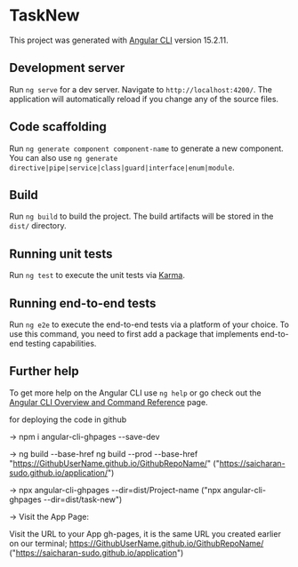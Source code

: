 # TaskNew

This project was generated with [Angular CLI](https://github.com/angular/angular-cli) version 15.2.11.

## Development server

Run `ng serve` for a dev server. Navigate to `http://localhost:4200/`. The application will automatically reload if you change any of the source files.

## Code scaffolding

Run `ng generate component component-name` to generate a new component. You can also use `ng generate directive|pipe|service|class|guard|interface|enum|module`.

## Build

Run `ng build` to build the project. The build artifacts will be stored in the `dist/` directory.

## Running unit tests

Run `ng test` to execute the unit tests via [Karma](https://karma-runner.github.io).

## Running end-to-end tests

Run `ng e2e` to execute the end-to-end tests via a platform of your choice. To use this command, you need to first add a package that implements end-to-end testing capabilities.

## Further help

To get more help on the Angular CLI use `ng help` or go check out the [Angular CLI Overview and Command Reference](https://angular.io/cli) page.


for deploying the code in github

-> npm i angular-cli-ghpages --save-dev

-> ng build --base-href ng build --prod --base-href "https://GithubUserName.github.io/GithubRepoName/"
("https://saicharan-sudo.github.io/application/")

-> npx angular-cli-ghpages --dir=dist/Project-name ("npx angular-cli-ghpages --dir=dist/task-new")

-> Visit the App Page:

Visit the URL to your App gh-pages, it is the same URL you created earlier on our terminal; https://GithubUserName.github.io/GithubRepoName/
("https://saicharan-sudo.github.io/application")

